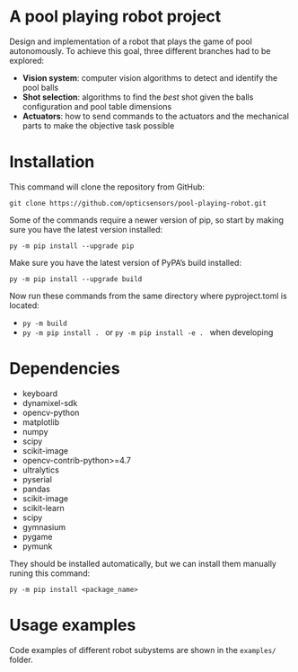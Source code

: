# A pool playing robot project

Design and implementation of a robot that plays the game of pool autonomously. To achieve this goal, three different branches had to be explored:
- **Vision system**: computer vision algorithms to detect and identify the pool balls
- **Shot selection**: algorithms to find the *best* shot given the balls configuration and pool table dimensions
- **Actuators**: how to send commands to the actuators and the mechanical parts to make the objective task possible

# Installation

This command will clone the repository from GitHub:

```git clone https://github.com/opticsensors/pool-playing-robot.git```

Some of the commands require a newer version of pip, so start by making sure you have the latest version installed:

```py -m pip install --upgrade pip```

Make sure you have the latest version of PyPA’s build installed:

```py -m pip install --upgrade build```

Now run these commands from the same directory where pyproject.toml is located:

- ```py -m build```
- ```py -m pip install . ``` or ```py -m pip install -e . ``` when developing

# Dependencies
- keyboard
- dynamixel-sdk
- opencv-python
- matplotlib
- numpy
- scipy
- scikit-image
- opencv-contrib-python>=4.7
- ultralytics
- pyserial
- pandas
- scikit-image
- scikit-learn
- scipy
- gymnasium
- pygame
- pymunk

They should be installed automatically, but we can install them manually runing this command:

```py -m pip install <package_name>```

# Usage examples

Code examples of different robot subystems are shown in the ```examples/``` folder. 